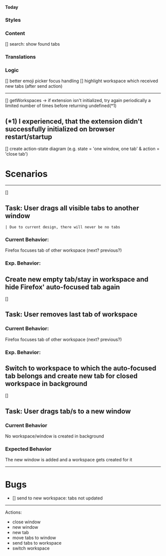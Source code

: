**Today**
### Styles
### Content
[] search: show found tabs
### Translations
### Logic
[] better emoji picker focus handling
[] highlight workspace which received new tabs (after send action)

---
[] getWorkspaces -> if extension isn't initialized, try again periodically a limited number of times before returning undefined(*1)

(*1) I experienced, that the extension didn't successfully initialized on browser restart/startup
---
[] create action-state diagram (e.g. state = 'one window, one tab' & action = 'close tab')


# Scenarios
---
[]
## Task: User drags all visible tabs to another window
	| Due to current design, there will never be no tabs
### Current Behavior: 
Firefox focuses tab of other workspace (next? previous?)
### Exp. Behavior:
Create new empty tab/stay in workspace and hide Firefox' auto-focused tab again
---
[]
## Task: User removes last tab of workspace
### Current Behavior: 
Firefox focuses tab of other workspace (next? previous?)
### Exp. Behavior: 
Switch to workspace to which the auto-focused tab belongs and create new tab for closed workspace in background
---
[]
## Task: User drags tab/s to a new window
### Current Behavior
No workspace/window is created in background
### Expected Behavior
The new window is added and a workspace gets created for it

---
# Bugs

- [] send to new workspace: tabs not updated


---
Actions:
 - close window
 - new window
 - new tab
 - move tabs to window
 - send tabs to workspace
 - switch workspace